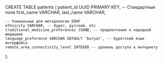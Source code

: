 CREATE TABLE patients (
    patient_id UUID PRIMARY KEY,
    -- Стандартные поля
    first_name VARCHAR,
    last_name VARCHAR,
    
    -- Уникальные для методологии EDHF
    ethnicity VARCHAR, -- бурят, русский, etc
    traditional_medicine_preferences JSONB, -- предпочтения к народной медицине
    language_preference VARCHAR DEFAULT 'buryat', -- бурятский язык интерфейса
    remote_area_connectivity_level INTEGER -- уровень доступа к интернету
);
